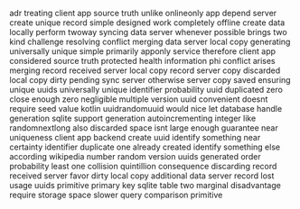 adr treating client app source truth unlike onlineonly app depend server create unique record simple designed work completely offline create data locally perform twoway syncing data server whenever possible brings two kind challenge resolving conflict merging data server local copy generating universally unique simple primarily apponly service therefore client app considered source truth protected health information phi conflict arises merging record received server local copy record server copy discarded local copy dirty pending sync server otherwise server copy saved ensuring unique uuids universally unique identifier probability uuid duplicated zero close enough zero negligible multiple version uuid convenient doesnt require seed value kotlin uuidrandomuuid would nice let database handle generation sqlite support generation autoincrementing integer like randomnextlong also discarded space isnt large enough guarantee near uniqueness client app backend create uuid identify something near certainty identifier duplicate one already created identify something else according wikipedia number random version uuids generated order probability least one collision quintillion consequence discarding record received server favor dirty local copy additional data server record lost usage uuids primitive primary key sqlite table two marginal disadvantage require storage space slower query comparison primitive